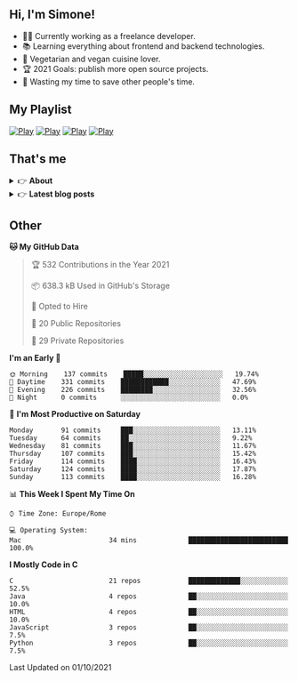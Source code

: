 <h2> Hi, I'm Simone!</h2>

- 👨‍💻 Currently working as a freelance developer.
- :books: Learning everything about frontend and backend technologies.
- 🌱 Vegetarian and vegan cuisine lover.
- :trophy: 2021 Goals: publish more open source projects.
- :dart: Wasting my time to save other people's time.

## My Playlist
[![Play](https://user-images.githubusercontent.com/22590804/134475615-1af9fb6c-6107-439e-b08e-d367b13453df.jpg)](https://music.apple.com/it/playlist/juice/pl.u-mJy83A8tGBvZWA)
[![Play](https://user-images.githubusercontent.com/22590804/134475621-139daa7b-2ab6-4627-833a-ff820c7801e2.jpg)](https://music.apple.com/it/playlist/gym/pl.u-38oWWgbT3gryK0)
[![Play](https://user-images.githubusercontent.com/22590804/134475623-4bdb613e-246e-4320-a403-536a1c4d79d2.jpg)](https://music.apple.com/it/playlist/focus/pl.u-76oNNrBC4No3Ey)
[![Play](https://user-images.githubusercontent.com/22590804/134475619-4bbbcdd0-30c7-41da-8086-61b954b56e9d.jpg)](https://music.apple.com/it/playlist/relax/pl.u-9N9LLp3u27KNLk)

## That's me
<!-- markdownlint-disable MD033 -->
<details>
    <summary>&#128073 <b>About</b></summary><br/>

<!-- BLOG-POST-LIST:START -->
- :books: [Books](https://simonemargio.im/work/books/)
- 🎧 [Music](https://simonemargio.im/work/music/)
- 🏃‍♂️ [Sport](https://simonemargio.im/work/sport/)
- 🎬 [Show](https://simonemargio.im/work/show/)
- 🎮 [Game](https://simonemargio.im/work/game/)
- 💰 [Expenses](https://simonemargio.im/work/expenses/)
<!-- BLOG-POST-LIST:END -->
</details>

<details>
    <summary>&#128073 <b>Latest blog posts</b></summary><br/>

<!-- BLOG-POST-LIST:START -->
- [Usability](https://simonemargio.im/blog/usability/)
- [Bitwarden](https://simonemargio.im/blog/bitwarden/)
- [About EXIF metadata](https://simonemargio.im/blog/aboutexifmetadata/)
- [Stop using whatsapp](https://simonemargio.im/blog/stopusingwhatsapp/)
- [Password Managers](https://simonemargio.im/blog/managepasswords/)
- [Always backup](https://simonemargio.im/blog/backup/)
- [Fix Apple Watch battery life](https://simonemargio.im/blog/fixapplewatch/)
- [Summer reading](https://simonemargio.im/blog/summer-reading/)
<!-- BLOG-POST-LIST:END -->
</details>

<!-- markdownlint-enable MD033 -->

## Other

<!--START_SECTION:waka-->
**🐱 My GitHub Data** 

> 🏆 532 Contributions in the Year 2021
 > 
> 📦 638.3 kB Used in GitHub's Storage 
 > 
> 💼 Opted to Hire
 > 
> 📜 20 Public Repositories 
 > 
> 🔑 29 Private Repositories  
 > 
**I'm an Early 🐤** 

```text
🌞 Morning    137 commits    █████░░░░░░░░░░░░░░░░░░░░   19.74% 
🌆 Daytime    331 commits    ████████████░░░░░░░░░░░░░   47.69% 
🌃 Evening    226 commits    ████████░░░░░░░░░░░░░░░░░   32.56% 
🌙 Night      0 commits      ░░░░░░░░░░░░░░░░░░░░░░░░░   0.0%

```
📅 **I'm Most Productive on Saturday** 

```text
Monday       91 commits     ███░░░░░░░░░░░░░░░░░░░░░░   13.11% 
Tuesday      64 commits     ██░░░░░░░░░░░░░░░░░░░░░░░   9.22% 
Wednesday    81 commits     ███░░░░░░░░░░░░░░░░░░░░░░   11.67% 
Thursday     107 commits    ███░░░░░░░░░░░░░░░░░░░░░░   15.42% 
Friday       114 commits    ████░░░░░░░░░░░░░░░░░░░░░   16.43% 
Saturday     124 commits    ████░░░░░░░░░░░░░░░░░░░░░   17.87% 
Sunday       113 commits    ████░░░░░░░░░░░░░░░░░░░░░   16.28%

```


📊 **This Week I Spent My Time On** 

```text
⌚︎ Time Zone: Europe/Rome

💻 Operating System: 
Mac                      34 mins             █████████████████████████   100.0%

```

**I Mostly Code in C** 

```text
C                        21 repos            █████████████░░░░░░░░░░░░   52.5% 
Java                     4 repos             ██░░░░░░░░░░░░░░░░░░░░░░░   10.0% 
HTML                     4 repos             ██░░░░░░░░░░░░░░░░░░░░░░░   10.0% 
JavaScript               3 repos             ██░░░░░░░░░░░░░░░░░░░░░░░   7.5% 
Python                   3 repos             ██░░░░░░░░░░░░░░░░░░░░░░░   7.5%

```



 Last Updated on 01/10/2021
<!--END_SECTION:waka-->



